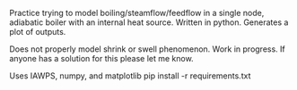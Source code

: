 Practice trying to model boiling/steamflow/feedflow in a single node, adiabatic boiler with an internal heat source.
Written in python.
Generates a plot of outputs.

Does not properly model shrink or swell phenomenon. Work in progress. 
If anyone has a solution for this please let me know.

Uses IAWPS, numpy, and matplotlib
pip install -r requirements.txt

